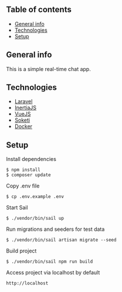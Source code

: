## Table of contents
* [General info](#general-info)
* [Technologies](#technologies)
* [Setup](#setup)

## General info
This is a simple real-time chat app.
	
## Technologies
* [Laravel](https://laravel.com/)
* [InertiaJS](https://inertiajs.com/)
* [VueJS](https://vuejs.org/)
* [Soketi](https://soketi.app/)
* [Docker](https://www.docker.com/)
	
## Setup
Install dependencies

```
$ npm install
$ composer update
```

Copy .env file
```
$ cp .env.example .env
```

Start Sail

```
$ ./vendor/bin/sail up
```

Run migrations and seeders for test data

```
$ ./vendor/bin/sail artisan migrate --seed
```

Build project

```
$ ./vendor/bin/sail npm run build
```

Access project via localhost by default
```
http://localhost
```